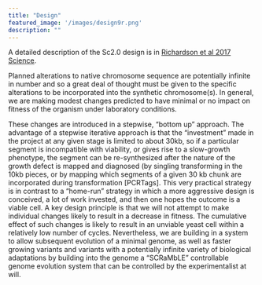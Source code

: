 ```yaml
---
title: "Design"
featured_image: '/images/design9r.png'
description: ""
---
```


A detailed description of the Sc2.0 design is in [Richardson et al 2017 Science](https://www.science.org/doi/full/10.1126/science.aaf4557).

Planned alterations to native chromosome sequence are potentially infinite in number and so a great deal of thought must be given to the specific alterations to be incorporated into the synthetic chromosome(s). In general, we are making modest changes predicted to have minimal or no impact on fitness of the organism under laboratory conditions.

These changes are introduced in a stepwise, “bottom up” approach. The advantage of a stepwise iterative approach is that the “investment” made in the project at any given stage is limited to about 30kb, so if a particular segment is incompatible with viability, or gives rise to a slow-growth phenotype, the segment can be re-synthesized after the nature of the growth defect is mapped and diagnosed (by singling transforming in the 10kb pieces, or by mapping which segments of a given 30 kb chunk are incorporated during transformation [PCRTags]. This very practical strategy is in contrast to a “home-run” strategy in which a more aggressive design is conceived, a lot of work invested, and then one hopes the outcome is a viable cell. A key design principle is that we will not attempt to make individual changes likely to result in a decrease in fitness. The cumulative effect of such changes is likely to result in an unviable yeast cell within a relatively low number of cycles. Nevertheless, we are building in a system to allow subsequent evolution of a minimal genome, as well as faster growing variants and variants with a potentially infinite variety of biological adaptations by building into the genome a “SCRaMbLE” controllable genome evolution system that can be controlled by the experimentalist at will.
